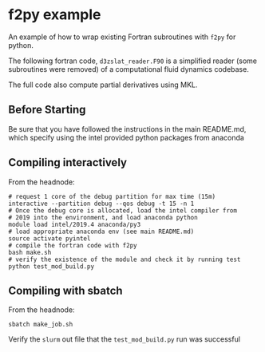 f2py example
============

An example of how to wrap existing Fortran subroutines with `f2py` for
python.

The following fortran code, `d3zslat_reader.F90` is a simplified reader
(some subroutines were removed) of a computational fluid dynamics
codebase.

The full code also compute partial derivatives using MKL.

Before Starting
---------------

Be sure that you have followed the instructions in the main README.md,
which specify using the intel provided python packages from anaconda

Compiling interactively
-----------------------

From the headnode:

    # request 1 core of the debug partition for max time (15m) 
    interactive --partition debug --qos debug -t 15 -n 1
    # Once the debug core is allocated, load the intel compiler from 
    # 2019 into the environment, and load anaconda python 
    module load intel/2019.4 anaconda/py3
    # load appropriate anaconda env (see main README.md)
    source activate pyintel
    # compile the fortran code with f2py
    bash make.sh
    # verify the existence of the module and check it by running test
    python test_mod_build.py

Compiling with sbatch 
---------------------

From the headnode:

    sbatch make_job.sh

Verify the `slurm` out file that the `test_mod_build.py` run was
successful

